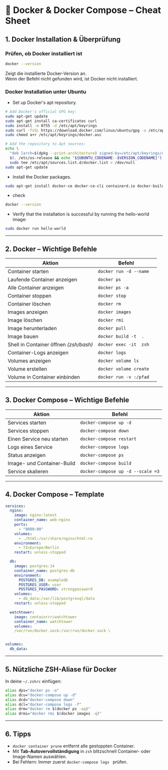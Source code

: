 # 🐳 Docker & Docker Compose – Cheat Sheet

## 1. **Docker Installation & Überprüfung**

### **Prüfen, ob Docker installiert ist**

```zsh
docker --version
```
Zeigt die installierte Docker-Version an.  
Wenn der Befehl nicht gefunden wird, ist Docker nicht installiert.

### **Docker Installation unter Ubuntu**

- Set up Docker's apt repository.  
```zsh
# Add Docker's official GPG key:
sudo apt-get update
sudo apt-get install ca-certificates curl
sudo install -m 0755 -d /etc/apt/keyrings
sudo curl -fsSL https://download.docker.com/linux/ubuntu/gpg -o /etc/apt/keyrings/docker.asc
sudo chmod a+r /etc/apt/keyrings/docker.asc

# Add the repository to Apt sources:
echo \
  "deb [arch=$(dpkg --print-architecture) signed-by=/etc/apt/keyrings/docker.asc] https://download.docker.com/linux/ubuntu \
  $(. /etc/os-release && echo "${UBUNTU_CODENAME:-$VERSION_CODENAME}") stable" | \
  sudo tee /etc/apt/sources.list.d/docker.list > /dev/null
sudo apt-get update
```
- Install the Docker packages.  
```zsh
sudo apt-get install docker-ce docker-ce-cli containerd.io docker-buildx-plugin docker-compose-plugin
```
- check
```zsh
docker --version
```

- Verify that the installation is successful by running the hello-world image:  
```zsh
sudo docker run hello-world
```
***

## 2. **Docker – Wichtige Befehle**

| Aktion                                  | Befehl |
|----------------------------------------|--------|
| Container starten                       | `docker run -d --name  ` |
| Laufende Container anzeigen             | `docker ps` |
| Alle Container anzeigen                 | `docker ps -a` |
| Container stoppen                       | `docker stop ` |
| Container löschen                       | `docker rm ` |
| Images anzeigen                         | `docker images` |
| Image löschen                           | `docker rmi ` |
| Image herunterladen                     | `docker pull ` |
| Image bauen                             | `docker build -t  .` |
| Shell in Container öffnen *(zsh/bash)*  | `docker exec -it  zsh` |
| Container-Logs anzeigen                 | `docker logs ` |
| Volumes anzeigen                        | `docker volume ls` |
| Volume erstellen                        | `docker volume create ` |
| Volume in Container einbinden           | `docker run -v :/pfad ` |

***

## 3. **Docker Compose – Wichtige Befehle**

| Aktion                                   | Befehl |
|------------------------------------------|--------|
| Services starten                         | `docker-compose up -d` |
| Services stoppen                         | `docker-compose down` |
| Einen Service neu starten                | `docker-compose restart ` |
| Logs eines Service                       | `docker-compose logs ` |
| Status anzeigen                          | `docker-compose ps` |
| Image- und Container-Build               | `docker-compose build` |
| Service skalieren                        | `docker-compose up -d --scale =3` |

***

## 4. **Docker Compose – Template**

```yaml
services:
  nginx:
    image: nginx:latest
    container_name: web-nginx
    ports:
      - "8080:80"
    volumes:
      - ./html:/usr/share/nginx/html:ro
    environment:
      - TZ=Europe/Berlin
    restart: unless-stopped

  db:
    image: postgres:14
    container_name: postgres-db
    environment:
      POSTGRES_DB: exampledb
      POSTGRES_USER: user
      POSTGRES_PASSWORD: strongpassword
    volumes:
      - db_data:/var/lib/postgresql/data
    restart: unless-stopped

  watchtower:
    image: containrrr/watchtower
    container_name: watchtower
    volumes:
    /var/run/docker.sock:/var/run/docker.sock \


volumes:
  db_data:
```

***

## 5. **Nützliche ZSH-Aliase für Docker**

In deine `~/.zshrc` einfügen:

```bash
alias dps="docker ps -a"
alias dcu="docker-compose up -d"
alias dcd="docker-compose down"
alias dcl="docker-compose logs -f"
alias drm="docker rm $(docker ps -aq)"
alias drmi="docker rmi $(docker images -q)"
```

***

## 6. **Tipps**

- `docker container prune` entfernt alle gestoppten Container.
- Mit **Tab-Autovervollständigung** in `zsh` blitzschnell Container- oder Image-Namen auswählen.
- Bei Fehlern: Immer zuerst `docker-compose logs ` prüfen.

